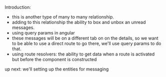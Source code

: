 Introduction:
* this is another type of many to many relationship.
* adding to this relationship the ability to box and unbox an unread messages.
* using query params in angular
* these messages will be on a different tab on on the details, so we want to be able to use a direct route to go there, we'll use query params to do that.
* using route resolvers: the ability to get data when a route is activated but before the component is constructed

up next: we'll setting up the entities for messaging 